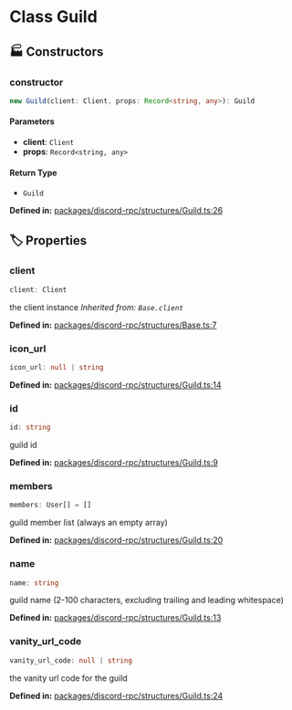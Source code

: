 # Class Guild

## 🏭 Constructors

### constructor

```ts
new Guild(client: Client, props: Record<string, any>): Guild
```
#### Parameters

- **client**: `Client`
- **props**: `Record<string, any>`
#### Return Type

- `Guild`

<p style="font-size: 14px; color: var(--vp-c-text-2)">
<strong>Defined in:</strong> <a href="https://github.com/voxelum/minecraft-launcher-core-node/blob/master/packages/discord-rpc/structures/Guild.ts#L26" target="_blank" rel="noreferrer">packages/discord-rpc/structures/Guild.ts:26</a>
</p>


## 🏷️ Properties

### client

```ts
client: Client
```
the client instance
*Inherited from: `Base.client`*

<p style="font-size: 14px; color: var(--vp-c-text-2)">
<strong>Defined in:</strong> <a href="https://github.com/voxelum/minecraft-launcher-core-node/blob/master/packages/discord-rpc/structures/Base.ts#L7" target="_blank" rel="noreferrer">packages/discord-rpc/structures/Base.ts:7</a>
</p>


### icon_url

```ts
icon_url: null | string
```
<p style="font-size: 14px; color: var(--vp-c-text-2)">
<strong>Defined in:</strong> <a href="https://github.com/voxelum/minecraft-launcher-core-node/blob/master/packages/discord-rpc/structures/Guild.ts#L14" target="_blank" rel="noreferrer">packages/discord-rpc/structures/Guild.ts:14</a>
</p>


### id

```ts
id: string
```
guild id
<p style="font-size: 14px; color: var(--vp-c-text-2)">
<strong>Defined in:</strong> <a href="https://github.com/voxelum/minecraft-launcher-core-node/blob/master/packages/discord-rpc/structures/Guild.ts#L9" target="_blank" rel="noreferrer">packages/discord-rpc/structures/Guild.ts:9</a>
</p>


### members

```ts
members: User[] = []
```
guild member list
(always an empty array)
<p style="font-size: 14px; color: var(--vp-c-text-2)">
<strong>Defined in:</strong> <a href="https://github.com/voxelum/minecraft-launcher-core-node/blob/master/packages/discord-rpc/structures/Guild.ts#L20" target="_blank" rel="noreferrer">packages/discord-rpc/structures/Guild.ts:20</a>
</p>


### name

```ts
name: string
```
guild name (2-100 characters, excluding trailing and leading whitespace)
<p style="font-size: 14px; color: var(--vp-c-text-2)">
<strong>Defined in:</strong> <a href="https://github.com/voxelum/minecraft-launcher-core-node/blob/master/packages/discord-rpc/structures/Guild.ts#L13" target="_blank" rel="noreferrer">packages/discord-rpc/structures/Guild.ts:13</a>
</p>


### vanity_url_code

```ts
vanity_url_code: null | string
```
the vanity url code for the guild
<p style="font-size: 14px; color: var(--vp-c-text-2)">
<strong>Defined in:</strong> <a href="https://github.com/voxelum/minecraft-launcher-core-node/blob/master/packages/discord-rpc/structures/Guild.ts#L24" target="_blank" rel="noreferrer">packages/discord-rpc/structures/Guild.ts:24</a>
</p>


